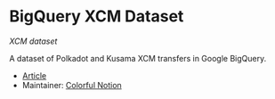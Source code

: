 # BigQuery XCM Dataset
*XCM dataset*

A dataset of Polkadot and Kusama XCM transfers in Google BigQuery.

- [Article](https://colorfulnotion.medium.com/polkaholic-ios-2022-xcm-transfers-in-bigquery-public-dataset-substrate-etl-polkadot-xcmtransfers-dfa6f2261ce9)
- Maintainer: [Colorful Notion](/actors/colorful-notion)